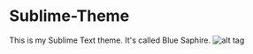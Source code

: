 Sublime-Theme
=============

This is my Sublime Text theme. It's called Blue Saphire.
![alt tag](http://i.imgur.com/kCmfrb9.png)
